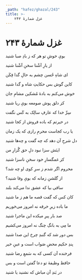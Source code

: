 ```yaml
---
_path: "hafez/ghazal/243"
title: >-
    غزل شمارهٔ ۲۴۳
---
```

# غزل شمارهٔ ۲۴۳

<div class="b" id="bn1"><div class="m1"><p>بویِ خوشِ تو هر که ز بادِ صبا شنید</p></div>
<div class="m2"><p>از یارِ آشْنا سخنِ آشْنا شنید</p></div></div>
<div class="b" id="bn2"><div class="m1"><p>ای شاهِ حُسن چشم به حالِ گدا فِکَن</p></div>
<div class="m2"><p>کاین گوش بس حکایتِ شاه و گدا شنید</p></div></div>
<div class="b" id="bn3"><div class="m1"><p>خوش می‌کنم به بادهٔ مُشکین مشامِ جان</p></div>
<div class="m2"><p>کز دلق پوش صومعه بویِ ریا شنید</p></div></div>
<div class="b" id="bn4"><div class="m1"><p>سِرِّ خدا که عارفِ سالِک به کَس نگفت</p></div>
<div class="m2"><p>در حیرتم که باده فروش از کجا شنید</p></div></div>
<div class="b" id="bn5"><div class="m1"><p>یا رب کجاست محرمِ رازی که یک زمان</p></div>
<div class="m2"><p>دل شرحِ آن دهد که چه گفت و چه‌ها شنید</p></div></div>
<div class="b" id="bn6"><div class="m1"><p>اینَش سزا نبود دلِ حق گُزارِ من</p></div>
<div class="m2"><p>کز غمگسارِ خود سخنِ ناسزا شنید</p></div></div>
<div class="b" id="bn7"><div class="m1"><p>محروم اگر شدم ز سرِ کوی او چه شد؟</p></div>
<div class="m2"><p>از گلشنِ زمانه که بویِ وفا شنید؟</p></div></div>
<div class="b" id="bn8"><div class="m1"><p>ساقی بیا که عشق ندا می‌کند بلند</p></div>
<div class="m2"><p>کان کس که گفت قصه ما هم ز ما شنید</p></div></div>
<div class="b" id="bn9"><div class="m1"><p>ما باده زیرِ خرقه نه امروز می‌خوریم</p></div>
<div class="m2"><p>صد بار پیرِ میکده این ماجرا شنید</p></div></div>
<div class="b" id="bn10"><div class="m1"><p>ما مِی به بانگِ چنگ نه امروز می‌کشیم</p></div>
<div class="m2"><p>بس دور شد که گنبدِ چرخ این صدا شنید</p></div></div>
<div class="b" id="bn11"><div class="m1"><p>پندِ حکیم محضِ صَواب است و عینِ خیر</p></div>
<div class="m2"><p>فرخنده آن کسی که به سَمعِ رضا شنید</p></div></div>
<div class="b" id="bn12"><div class="m1"><p>حافظ وظیفهٔ تو دعا گفتن است و بس</p></div>
<div class="m2"><p>در بَندِ آن مباش که نشنید یا شنید</p></div></div>
